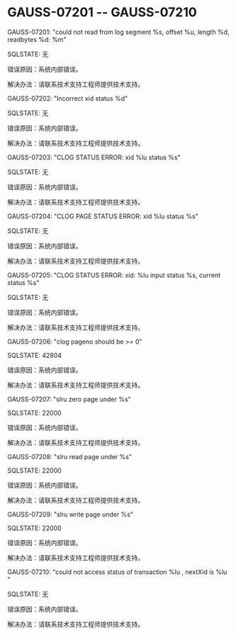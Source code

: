 # GAUSS-07201 -- GAUSS-07210<a name="ZH-CN_TOPIC_0302073174"></a>

GAUSS-07201: "could not read from log segment %s, offset %u, length %d, readbytes %d: %m"

SQLSTATE: 无

错误原因：系统内部错误。

解决办法：请联系技术支持工程师提供技术支持。

GAUSS-07202: "Incorrect xid status %d"

SQLSTATE: 无

错误原因：系统内部错误。

解决办法：请联系技术支持工程师提供技术支持。

GAUSS-07203: "CLOG STATUS ERROR: xid %lu status %s"

SQLSTATE: 无

错误原因：系统内部错误。

解决办法：请联系技术支持工程师提供技术支持。

GAUSS-07204: "CLOG PAGE STATUS ERROR: xid %lu status %s"

SQLSTATE: 无

错误原因：系统内部错误。

解决办法：请联系技术支持工程师提供技术支持。

GAUSS-07205: "CLOG STATUS ERROR: xid: %lu input status %s, current status %s"

SQLSTATE: 无

错误原因：系统内部错误。

解决办法：请联系技术支持工程师提供技术支持。

GAUSS-07206: "clog pageno should be \>= 0"

SQLSTATE: 42804

错误原因：系统内部错误。

解决办法：请联系技术支持工程师提供技术支持。

GAUSS-07207: "slru zero page under %s"

SQLSTATE: 22000

错误原因：系统内部错误。

解决办法：请联系技术支持工程师提供技术支持。

GAUSS-07208: "slru read page under %s"

SQLSTATE: 22000

错误原因：系统内部错误。

解决办法：请联系技术支持工程师提供技术支持。

GAUSS-07209: "slru write page under %s"

SQLSTATE: 22000

错误原因：系统内部错误。

解决办法：请联系技术支持工程师提供技术支持。

GAUSS-07210: "could not access status of transaction %lu , nextXid is %lu "

SQLSTATE: 无

错误原因：系统内部错误。

解决办法：请联系技术支持工程师提供技术支持。

